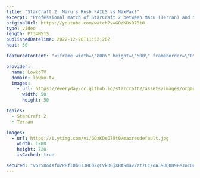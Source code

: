 ```yaml
---
title: "StarCraft 2: Maru's Rush FAILS vs MaxPax!"
excerpt: "Professional match of StarCraft 2 between Maru (Terran) and MaxPax (Protoss). This game starts off with a little bit of cheese, but quickly transitions towards a laid back macro match where Maru is trying to turtle his way out of his bad early game.  Support my work on Patreon: https://www.patreon.com/lowkotv"
originalUrl: https://youtube.com/watch?v=GOzKDsO78t0
type: video
length: PT34M51S
publishedDateTime: 2022-12-20T11:52:26Z
heat: 50

featuredContent: "<iframe width=\"800\" height=\"500\" frameborder=\"0\" src=\"https://www.youtube.com/embed/GOzKDsO78t0\" allow=\"accelerometer; autoplay; encrypted-media; gyroscope; picture-in-picture\" allowfullscreen></iframe>"

provider:
  name: LowkoTV
  domain: lowko.tv
  images:
    - url: https://everyday-cc.github.io/starcraft2/assets/images/organizations/lowko.tv-50x50.jpg
      width: 50
      height: 50

topics:
  - StarCraft 2
  - Terran

images:
  - url: https://i.ytimg.com/vi/GOzKDsO78t0/maxresdefault.jpg
    width: 1280
    height: 720
    isCached: true

secured: "vor58o4Xfu2PBfl0buT3HC02qCVk3GjXBASmav2zt7LC/oAJ9UQ0D9FeJocOu/e6L5jL8TflitaaUZ8pDaI5lVxRzLo3vLsrX80qWiqLRk3wkG94F51Bc8U2Cdur/IfDLluyIF0rlMu6xBv8MMJ6aQf3GFy4PHUhrOmz/l9CXyGUaPne9YO8CpYgK8O0iF/Gl0bK8YA7VPqo0uKx4KpkuVeZRJb20Qk0Fx5XoSXjTEIh9T95he3Of+pCHR0kceHwy1T0WXPM5a56SNL2+r/jBO92bPstTY/6yCyblZuMZOAx+s0bZJzz5Gjynt92GVNwTL0XsSJK6KYGPZTzhYPijcwJJ+kOAOXyr1DD4gGs9GhZ8Z3/yqYxCWOquughDwJznPalf5IcUDb5+eFZkZncZ0ccdFkrU9C+igxW+RsFvoY=;pVZzjAiljGNFQj7r11aQlg=="
---
```


